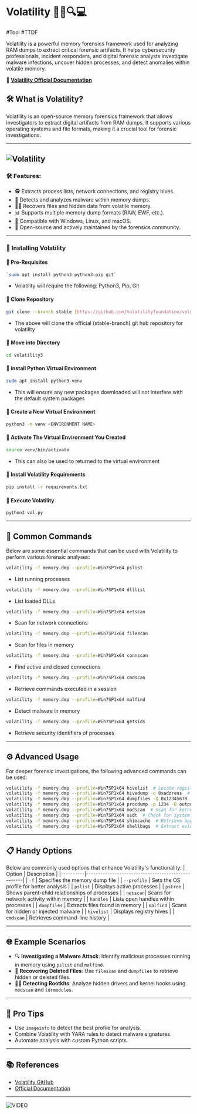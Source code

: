 # Volatility 🕵️‍♂️🔍💻
#Tool  #TTDF 

Volatility is a powerful memory forensics framework used for analyzing RAM dumps to extract critical forensic artifacts. It helps cybersecurity professionals, incident responders, and digital forensic analysts investigate malware infections, uncover hidden processes, and detect anomalies within volatile memory.

**🔗 [Volatility Official Documentation](https://www.volatilityfoundation.org/)**

## 🛠 What is Volatility?
Volatility is an open-source memory forensics framework that allows investigators to extract digital artifacts from RAM dumps. It supports various operating systems and file formats, making it a crucial tool for forensic investigations.

---
![Volatility](https://volatilityfoundation.org/wp-content/uploads/2023/12/Volatility-newest-png-crop.png)
---

### 🛠 Features:
- 🕵️ Extracts process lists, network connections, and registry hives.
- 🦠 Detects and analyzes malware within memory dumps.
- 🏴‍☠️ Recovers files and hidden data from volatile memory.
- 📊 Supports multiple memory dump formats (RAW, EWF, etc.).
- 🔬 Compatible with Windows, Linux, and macOS.
- 🔄 Open-source and actively maintained by the forensics community.

---

### 🚀 Installing Volatility

#### 🔹 **Pre-Requisites** 
```bash
`sudo apt install python3 python3-pip git`
```
- Volatility will require the following: Python3, Pip, Git

#### 🔹 **Clone Repository** 
```bash
git clone --branch stable [https://github.com/volatilityfoundation/volatility3](https://github.com/volatilityfoundation/volatility3)
```
- The above will clone the official (stable-branch) git hub repository for volatility

#### 🔹 **Move into Directory**
```bash
cd volatility3
```

#### 🔹 **Install Python Virtual Environment**
```bash
sudo apt install python3-venv
```
- This will ensure any new packages downloaded will not interfere with the default system packages 

#### 🔹 **Create a New Virtual Environment**
```bash
python3 -m venv <ENVIRONMENT NAME>
```

#### 🔹 **Activate The Virtual Environment You Created**
```bash
source venv/bin/activate
```
- This can also be used to returned to the virtual environment

#### 🔹 **Install Volatility Requirements**
```bash
pip install -r requirements.txt
```

#### 🔹 **Execute Volatility**
```bash
python3 vol.py
```


---


## 🧰 Common Commands
Below are some essential commands that can be used with Volatility to perform various forensic analyses:
```bash
volatility -f memory.dmp --profile=Win7SP1x64 pslist  
```
- List running processes

```bash
volatility -f memory.dmp --profile=Win7SP1x64 dlllist  
```
- List loaded DLLs

```bash
volatility -f memory.dmp --profile=Win7SP1x64 netscan  
```
- Scan for network connections

```bash
volatility -f memory.dmp --profile=Win7SP1x64 filescan  
```
- Scan for files in memory

```bash
volatility -f memory.dmp --profile=Win7SP1x64 connscan  
```
- Find active and closed connections

```bash
volatility -f memory.dmp --profile=Win7SP1x64 cmdscan  
```
- Retrieve commands executed in a session

```bash
volatility -f memory.dmp --profile=Win7SP1x64 malfind  
```
- Detect malware in memory

```bash
volatility -f memory.dmp --profile=Win7SP1x64 getsids  
```
- Retrieve security identifiers of processes


---

## ⚙️ Advanced Usage
For deeper forensic investigations, the following advanced commands can be used:
```bash
volatility -f memory.dmp --profile=Win7SP1x64 hivelist  # Locate registry hives
volatility -f memory.dmp --profile=Win7SP1x64 hivedump -o 0xaddress  # Extract registry contents
volatility -f memory.dmp --profile=Win7SP1x64 dumpfiles -Q 0x12345678 -D output_dir  # Extract files from memory
volatility -f memory.dmp --profile=Win7SP1x64 procdump -p 1234 -D output_dir  # Dump a process memory
volatility -f memory.dmp --profile=Win7SP1x64 modscan  # Scan for kernel modules
volatility -f memory.dmp --profile=Win7SP1x64 ssdt  # Check for system service table hooks (rootkit detection)
volatility -f memory.dmp --profile=Win7SP1x64 shimcache  # Retrieve application execution history
volatility -f memory.dmp --profile=Win7SP1x64 shellbags  # Extract evidence of folder navigation
```

---

## 📋 Handy Options
Below are commonly used options that enhance Volatility's functionality:
| Option   | Description                                       |
|----------|---------------------------------------------------|
| `-f`     | Specifies the memory dump file                   |
| `--profile` | Sets the OS profile for better analysis       |
| `pslist` | Displays active processes                        |
| `pstree` | Shows parent-child relationships of processes    |
| `netscan`| Scans for network activity within memory        |
| `handles` | Lists open handles within processes             |
| `dumpfiles` | Extracts files found in memory               |
| `malfind` | Scans for hidden or injected malware           |
| `hivelist` | Displays registry hives                        |
| `cmdscan` | Retrieves command-line history                  |

---

## 🌐 Example Scenarios
- 🔍 **Investigating a Malware Attack**: Identify malicious processes running in memory using `pslist` and `malfind`.
- 💾 **Recovering Deleted Files**: Use `filescan` and `dumpfiles` to retrieve hidden or deleted files.
- 🏴‍☠️ **Detecting Rootkits**: Analyze hidden drivers and kernel hooks using `modscan` and `ldrmodules`.

---

## 🚀 Pro Tips
- Use `imageinfo` to detect the best profile for analysis.
- Combine Volatility with YARA rules to detect malware signatures.
- Automate analysis with custom Python scripts.

---

## 📚 References
- [Volatility GitHub](https://github.com/volatilityfoundation/volatility)
- [Official Documentation](https://www.volatilityfoundation.org/)

---

![VIDEO](https://www.youtube.com/watch?v=dFUlAQZB9Ng)
